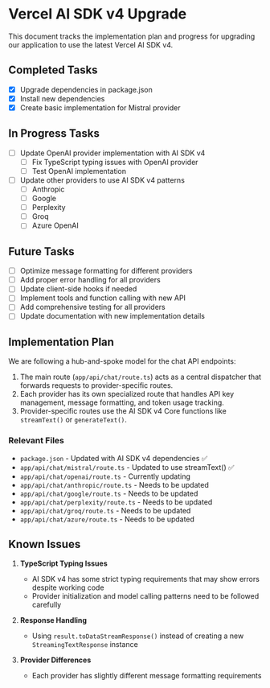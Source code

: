 # Vercel AI SDK v4 Upgrade

This document tracks the implementation plan and progress for upgrading our application to use the latest Vercel AI SDK v4.

## Completed Tasks

- [x] Upgrade dependencies in package.json
- [x] Install new dependencies
- [x] Create basic implementation for Mistral provider

## In Progress Tasks

- [ ] Update OpenAI provider implementation with AI SDK v4
  - [ ] Fix TypeScript typing issues with OpenAI provider
  - [ ] Test OpenAI implementation
- [ ] Update other providers to use AI SDK v4 patterns
  - [ ] Anthropic
  - [ ] Google
  - [ ] Perplexity
  - [ ] Groq
  - [ ] Azure OpenAI

## Future Tasks

- [ ] Optimize message formatting for different providers
- [ ] Add proper error handling for all providers
- [ ] Update client-side hooks if needed
- [ ] Implement tools and function calling with new API
- [ ] Add comprehensive testing for all providers
- [ ] Update documentation with new implementation details

## Implementation Plan

We are following a hub-and-spoke model for the chat API endpoints:

1. The main route (`app/api/chat/route.ts`) acts as a central dispatcher that forwards requests to provider-specific routes.
2. Each provider has its own specialized route that handles API key management, message formatting, and token usage tracking.
3. Provider-specific routes use the AI SDK v4 Core functions like `streamText()` or `generateText()`.

### Relevant Files

- `package.json` - Updated with AI SDK v4 dependencies ✅
- `app/api/chat/mistral/route.ts` - Updated to use streamText() ✅ 
- `app/api/chat/openai/route.ts` - Currently updating
- `app/api/chat/anthropic/route.ts` - Needs to be updated
- `app/api/chat/google/route.ts` - Needs to be updated
- `app/api/chat/perplexity/route.ts` - Needs to be updated
- `app/api/chat/groq/route.ts` - Needs to be updated
- `app/api/chat/azure/route.ts` - Needs to be updated

## Known Issues

1. **TypeScript Typing Issues**
   - AI SDK v4 has some strict typing requirements that may show errors despite working code
   - Provider initialization and model calling patterns need to be followed carefully

2. **Response Handling**
   - Using `result.toDataStreamResponse()` instead of creating a new `StreamingTextResponse` instance

3. **Provider Differences**
   - Each provider has slightly different message formatting requirements 